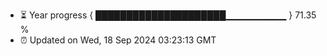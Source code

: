 - ⏳ Year progress { █████████████████████▁▁▁▁▁▁▁▁▁ } 71.35 %
- ⏰ Updated on Wed, 18 Sep 2024 03:23:13 GMT

